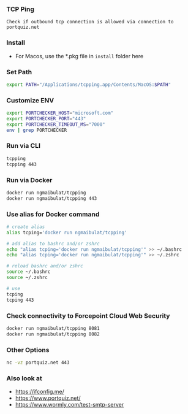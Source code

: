 ### TCP Ping

```
Check if outbound tcp connection is allowed via connection to portquiz.net
```

### Install

-   For Macos, use the \*.pkg file in `install` folder here

### Set Path

```bash
export PATH="/Applications/tcpping.app/Contents/MacOS:$PATH"
```

### Customize ENV

```bash
export PORTCHECKER_HOST="microsoft.com"
export PORTCHECKER_PORT="443"
export PORTCHECKER_TIMEOUT_MS="7000"
env | grep PORTCHECKER
```

### Run via CLI

```bash
tcpping
tcpping 443
```

### Run via Docker

```bash
docker run ngmaibulat/tcpping
docker run ngmaibulat/tcpping 443
```

### Use alias for Docker command

```bash
# create alias
alias tcping='docker run ngmaibulat/tcpping'

# add alias to bashrc and/or zshrc
echo "alias tcping='docker run ngmaibulat/tcpping'" >> ~/.bashrc
echo "alias tcping='docker run ngmaibulat/tcpping'" >> ~/.zshrc

# reload bashrc and/or zshrc
source ~/.bashrc
source ~/.zshrc

# use
tcping
tcping 443
```

### Check connectivity to Forcepoint Cloud Web Security

```bash
docker run ngmaibulat/tcpping 8081
docker run ngmaibulat/tcpping 8082
```

### Other Options

```bash
nc -vz portquiz.net 443
```

### Also look at

-   https://ifconfig.me/
-   https://www.portquiz.net/
-   https://www.wormly.com/test-smtp-server
